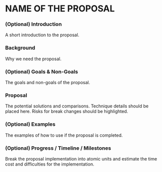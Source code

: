# NAME OF THE PROPOSAL

### (Optional) Introduction

A short introduction to the proposal.

### Background

Why we need the proposal.

### (Optional) Goals & Non-Goals

The goals and non-goals of the proposal.

### Proposal

The potential solutions and comparisons. Technique details should be placed here. Risks for break changes should be highlighted.

### (Optional) Examples

The examples of how to use if the proposal is completed.

### (Optional) Progress / Timeline / Milestones

Break the proposal implementation into atomic units and estimate the time cost and difficulties for the implementation.
